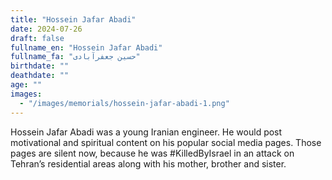 ```yaml
---
title: "Hossein Jafar Abadi"
date: 2024-07-26
draft: false
fullname_en: "Hossein Jafar Abadi"
fullname_fa: "حسین جعفرآبادی"
birthdate: ""
deathdate: ""
age: ""
images:
  - "/images/memorials/hossein-jafar-abadi-1.png"
---
```


Hossein Jafar Abadi was a young Iranian engineer. He would post motivational and spiritual content on his popular social media pages. Those pages are silent now, because he was #KilledByIsrael in an attack on Tehran’s residential areas along with his mother, brother and sister.